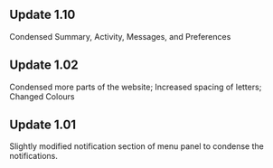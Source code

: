 ## Update 1.10
Condensed Summary, Activity, Messages, and Preferences

## Update 1.02
Condensed more parts of the website; Increased spacing of letters; Changed Colours

## Update 1.01
Slightly modified notification section of menu panel to condense the notifications.
